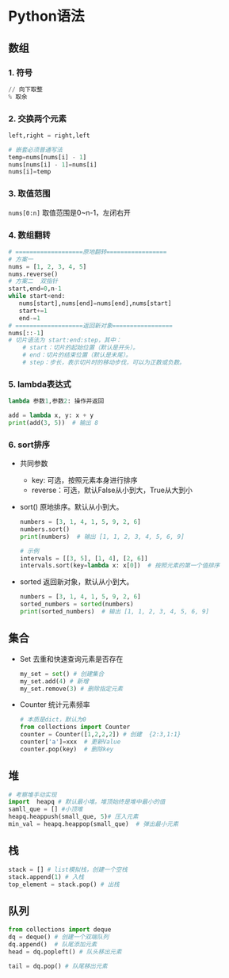 # Python语法

## 数组

### 1.  符号

```python
// 向下取整     
% 取余
```

### 2. 交换两个元素

```python
left,right = right,left

# 嵌套必须普通写法
temp=nums[nums[i] - 1]
nums[nums[i] - 1]=nums[i]
nums[i]=temp
```

### 3. 取值范围

`nums[0:n]` 取值范围是0~n-1，左闭右开

### 4. 数组翻转

```python
# ===================原地翻转=================
# 方案一
nums = [1, 2, 3, 4, 5]
nums.reverse()  
# 方案二  双指针
start,end=0,n-1 
while start<end:
   nums[start],nums[end]=nums[end],nums[start]
   start+=1
   end-=1
# ===================返回新对象================= 
nums[::-1] 
# 切片语法为 start:end:step，其中：
	# start：切片的起始位置（默认是开头）。
	# end：切片的结束位置（默认是末尾）。
	# step：步长，表示切片时的移动步伐，可以为正数或负数。
```

### 5. lambda表达式

```python
lambda 参数1,参数2: 操作并返回

add = lambda x, y: x + y
print(add(3, 5))  # 输出 8
```

### 6. sort排序

- 共同参数

  - key: 可选，按照元素本身进行排序
  - reverse：可选，默认False从小到大，True从大到小

- sort()  原地排序。默认从小到大。

  ```python
  numbers = [3, 1, 4, 1, 5, 9, 2, 6]
  numbers.sort()
  print(numbers)  # 输出 [1, 1, 2, 3, 4, 5, 6, 9]
  
  # 示例
  intervals = [[3, 5], [1, 4], [2, 6]]
  intervals.sort(key=lambda x: x[0])  # 按照元素的第一个值排序
  ```

- sorted 返回新对象，默认从小到大。

  ```python
  numbers = [3, 1, 4, 1, 5, 9, 2, 6]
  sorted_numbers = sorted(numbers)
  print(sorted_numbers)  # 输出 [1, 1, 2, 3, 4, 5, 6, 9]
  ```

## 集合

- Set   去重和快速查询元素是否存在

  ```python
  my_set = set() # 创建集合
  my_set.add(4) # 新增
  my_set.remove(3) # 删除指定元素
  ```

- Counter  统计元素频率

  ```python
  # 本质是dict，默认为0
  from collections import Counter
  counter = Counter([1,2,2,2]) # 创建  {2:3,1:1}
  counter['a']=xxx  # 更新Value
  counter.pop(key)  # 删除key
  ```

## 堆

```python
# 考察堆手动实现
import  heapq # 默认最小堆。堆顶始终是堆中最小的值
samll_que = [] #小顶堆
heapq.heappush(small_que, 5)# 压入元素
min_val = heapq.heappop(small_que)  # 弹出最小元素
```

## 栈

```python
stack = [] # list模拟栈，创建一个空栈
stack.append(1) # 入栈
top_element = stack.pop() # 出栈
```

## 队列

```python
from collections import deque
dq = deque() # 创建一个双端队列
dq.append()  # 队尾添加元素
head = dq.popleft() # 队头移出元素

tail = dq.pop() # 队尾移出元素
```
